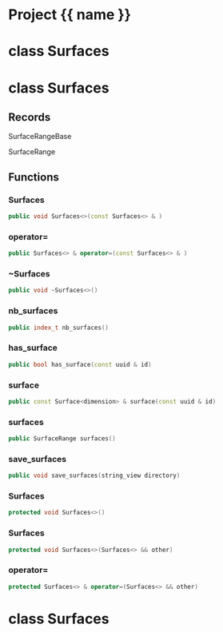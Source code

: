 <script setup>
import {useRoute} from 'vitepress'
const {path} = useRoute()
const tokens = path.split('/')
const words = tokens[2].split('-');
for (let i = 0; i < words.length; i++) {
    words[i] = words[i].charAt(0).toUpperCase() + words[i].slice(1);
    words[i] = words[i].replace('geode', 'Geode')
}
const name = words.join('-');
</script>
# Project {{ name }}

# class Surfaces


# class Surfaces


## Records

SurfaceRangeBase

SurfaceRange



## Functions

### Surfaces

```cpp
public void Surfaces<>(const Surfaces<> & )
```


### operator=

```cpp
public Surfaces<> & operator=(const Surfaces<> & )
```


### ~Surfaces

```cpp
public void ~Surfaces<>()
```


### nb_surfaces

```cpp
public index_t nb_surfaces()
```


### has_surface

```cpp
public bool has_surface(const uuid & id)
```


### surface

```cpp
public const Surface<dimension> & surface(const uuid & id)
```


### surfaces

```cpp
public SurfaceRange surfaces()
```


### save_surfaces

```cpp
public void save_surfaces(string_view directory)
```


### Surfaces

```cpp
protected void Surfaces<>()
```


### Surfaces

```cpp
protected void Surfaces<>(Surfaces<> && other)
```


### operator=

```cpp
protected Surfaces<> & operator=(Surfaces<> && other)
```




# class Surfaces


